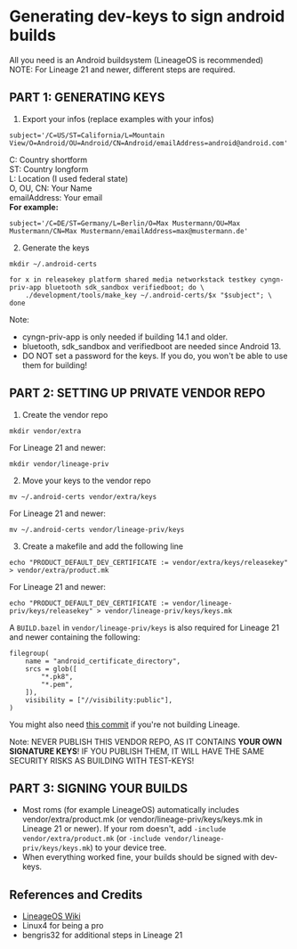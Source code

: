 # Generating dev-keys to sign android builds
All you need is an Android buildsystem (LineageOS is recommended)  
NOTE: For Lineage 21 and newer, different steps are required.
## PART 1: GENERATING KEYS  
  
1. Export your infos (replace examples with your infos)  
```
subject='/C=US/ST=California/L=Mountain View/O=Android/OU=Android/CN=Android/emailAddress=android@android.com'
```
C: Country shortform  
ST: Country longform  
L: Location (I used federal state)  
O, OU, CN: Your Name  
emailAddress: Your email  
**For example:**  
```
subject='/C=DE/ST=Germany/L=Berlin/O=Max Mustermann/OU=Max Mustermann/CN=Max Mustermann/emailAddress=max@mustermann.de'
```
  
2. Generate the keys
```
mkdir ~/.android-certs

for x in releasekey platform shared media networkstack testkey cyngn-priv-app bluetooth sdk_sandbox verifiedboot; do \
    ./development/tools/make_key ~/.android-certs/$x "$subject"; \
done
```
Note: 
* cyngn-priv-app is only needed if building 14.1 and older.  
* bluetooth, sdk_sandbox and verifiedboot are needed since Android 13.  
* DO NOT set a password for the keys. If you do, you won't be able to use them for building!  
  
## PART 2: SETTING UP PRIVATE VENDOR REPO
1. Create the vendor repo  
```
mkdir vendor/extra
```
For Lineage 21 and newer:
```
mkdir vendor/lineage-priv
```
2. Move your keys to the vendor repo
```
mv ~/.android-certs vendor/extra/keys
```
For Lineage 21 and newer:
```
mv ~/.android-certs vendor/lineage-priv/keys
```
3. Create a makefile and add the following line  
```
echo "PRODUCT_DEFAULT_DEV_CERTIFICATE := vendor/extra/keys/releasekey" > vendor/extra/product.mk
```
For Lineage 21 and newer:
```
echo "PRODUCT_DEFAULT_DEV_CERTIFICATE := vendor/lineage-priv/keys/releasekey" > vendor/lineage-priv/keys/keys.mk
```
A `BUILD.bazel` in `vendor/lineage-priv/keys` is also required for Lineage 21 and newer containing the following:
```
filegroup(
    name = "android_certificate_directory",
    srcs = glob([
        "*.pk8",
        "*.pem",
    ]),
    visibility = ["//visibility:public"],
)
```
You might also need [this commit](https://github.com/LineageOS/android_build_soong/commit/7d4531838a6a1bd0d4d47d48080d83786510ad98) if you're not building Lineage.  
  
Note: NEVER PUBLISH THIS VENDOR REPO, AS IT CONTAINS **YOUR OWN SIGNATURE KEYS**! IF YOU PUBLISH THEM, IT WILL HAVE THE SAME SECURITY RISKS AS BUILDING WITH TEST-KEYS!  
## PART 3: SIGNING YOUR BUILDS
* Most roms (for example LineageOS) automatically includes vendor/extra/product.mk (or vendor/lineage-priv/keys/keys.mk in Lineage 21 or newer). If your rom doesn't, add `-include vendor/extra/product.mk` (or `-include vendor/lineage-priv/keys/keys.mk`) to your device tree.  
* When everything worked fine, your builds should be signed with dev-keys.  

## References and Credits
* [LineageOS Wiki](https://wiki.lineageos.org/signing_builds)
* Linux4 for being a pro
* bengris32 for additional steps in Lineage 21